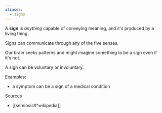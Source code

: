 ```yaml
---
aliases:
  - signs
---
```

A **sign** is _anything_ capable of conveying meaning, and it's produced by a living thing.

Signs can communicate through any of the five senses.

Our brain seeks patterns and might imagine something to be a sign even if it's not.

A sign can be voluntary or involuntary.

Examples:
- a symptom can be a sign of a medical condition

Sources
- [[semiosis#^wikipedia]]